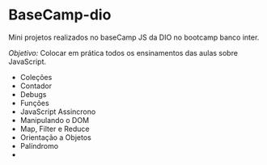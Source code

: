 # BaseCamp-dio

Mini projetos realizados no baseCamp JS da DIO no bootcamp banco inter.

*Objetivo:* Colocar em prática todos os ensinamentos das aulas sobre JavaScript.

* Coleções
* Contador
* Debugs
* Funções
* JavaScript Assincrono
* Manipulando o DOM
* Map, Filter e Reduce
* Orientação a Objetos
* Palíndromo
* 

